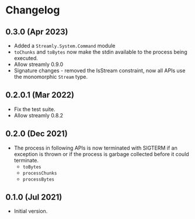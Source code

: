 # Changelog

## 0.3.0 (Apr 2023)

* Added a `Streamly.System.Command` module
* `toChunks` and `toBytes` now make the stdin available to the process being
  executed.
* Allow streamly 0.9.0
* Signature changes - removed the IsStream constraint, now all APIs use the
  monomorphic `Stream` type.

## 0.2.0.1 (Mar 2022)

* Fix the test suite.
* Allow streamly 0.8.2

## 0.2.0 (Dec 2021)

* The process in following APIs is now terminated with SIGTERM if an exception
  is thrown or if the process is garbage collected before it could terminate.
  - `toBytes`
  - `processChunks`
  - `processBytes`

## 0.1.0 (Jul 2021)

* Initial version.
